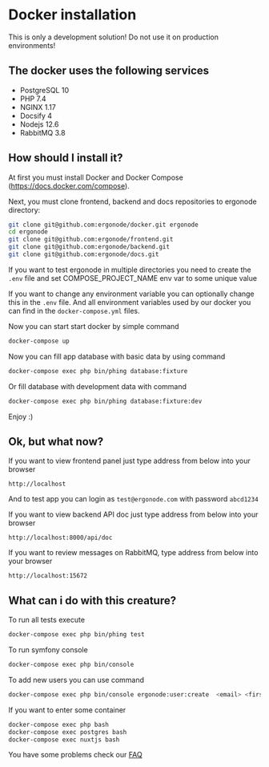 # Docker installation

<div class="Alert Alert--warning">
This is only a development solution! Do not use it on production environments!
</div>

## The docker uses the following services

 - PostgreSQL 10
 - PHP 7.4
 - NGINX 1.17
 - Docsify 4
 - Nodejs 12.6
 - RabbitMQ 3.8

## How should I install it?

At first you must install Docker and Docker Compose (https://docs.docker.com/compose).

Next, you must clone frontend, backend and docs repositories to ergonode directory:

```bash
git clone git@github.com:ergonode/docker.git ergonode
cd ergonode
git clone git@github.com:ergonode/frontend.git
git clone git@github.com:ergonode/backend.git
git clone git@github.com:ergonode/docs.git
```


If you want to test ergonode in multiple directories you need to create the  `.env` file and set
COMPOSE_PROJECT_NAME env var to some unique value

If you want to change any environment variable you can optionally  change this in the `.env` file.
And all environment variables used by our docker you can find in the `docker-compose.yml` files.

Now you can start start docker by simple command

```bash
docker-compose up
```

Now you can fill  app database with basic data by using command
```bash
docker-compose exec php bin/phing database:fixture
```

Or fill database with development data with command
```bash
docker-compose exec php bin/phing database:fixture:dev
```

Enjoy :)

## Ok, but what now?


If you want to view frontend panel just type address from below into your browser

```
http://localhost
```

And to test app you can login as `test@ergonode.com` with password `abcd1234`

If you want to view backend API doc just type address from below into your browser

```
http://localhost:8000/api/doc
```

If you want to review messages on RabbitMQ, type address from below into your browser

```
http://localhost:15672
```

## What can i do with this creature?

To run all tests execute
```bash
docker-compose exec php bin/phing test
```

To run symfony console
```bash
docker-compose exec php bin/console
```

To add new users you can use command
```bash
docker-compose exec php bin/console ergonode:user:create  <email> <first_name> <last_name> <password> <language> [<role>]
```

If you want to enter some container

```bash
docker-compose exec php bash
docker-compose exec postgres bash
docker-compose exec nuxtjs bash
```

<div class="Alert Alert--warning">

You have some problems check our [FAQ](faq.md)

</div>
